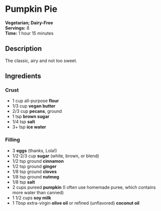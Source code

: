 # Pumpkin Pie

**Vegetarian; Dairy-Free**  
**Servings:** 8  
**Time:** 1 hour 15 minutes

## Description

The classic, airy and not too sweet.

## Ingredients

### Crust

- 1 cup all-purpose **flour**
- 1/3 cup **vegan butter**
- 2/3 cup **pecans**, ground
- 1 tsp **brown sugar**
- 1/4 tsp **salt**
- 3+ tsp **ice water**

### Filling

- 3 **eggs** (thanks, Lola!)
- 1/2-2/3 cup **sugar** (white, brown, or blend)
- 1/2 tsp ground **cinnamon**
- 1/2 tsp ground **ginger**
- 1/8 tsp ground **cloves**
- 1/8 tsp ground **nutmeg**
- 1/8 tsp **salt**
- 2 cups pureed **pumpkin** (I often use homemade puree, which contains more water than canned)
- 1 1/2 cups **soy milk**
- 1 Tbsp extra-virgin **olive oil** or refined (unflavored) **coconut oil**

## Instructions

### Crust

1. Grind the pecans finely using a spice or coffee grinder.
2. Combine the flour, salt, and sugar in the bowl of a food processor and pulse a few times to mix.
3. Add the butter and pecans and process until the mixture looks like cornmeal, with pebbles of butter somewhat smaller than peas (about 10 seconds).
4. Move the dough into a mixing bowl and sprinkle the ice water over it until you can make it into a ball with your hands. Do so.
5. Partially flatten the dough into a disk and freeze it for 10 minutes.
6. Dust a surface with flour and roll out the dough. The pecans will make it more prone to crumble, but the flavor is worth it. :)
7. Transfer the dough to a pie pan approximately 8-10 inches in diameter. Prettify the edges and prick it all over with a fork.

### Filling

1. Preheat the oven to 375 degrees.
2. Beat the eggs with the sugar, then add the spices and salt. Pour in the pumpkin, soy milk, and oil and mix well.
3. Pour the filling into the pie crust and place in the oven. Bake until the mixture is solid, but shakes like jell-o (usually 45 minutes to an hour).

## Variations

### Richer Crust

Add an egg yolk and another teaspoon of sugar to the crust.

### Prebake Crust

This is recommended by Bitman to add crispiness to the crust. However, beware burning your crusts if using this method.
1. Preheat the oven to 425 degrees.
2. Butter/oil one side of a sheet of tin foil and use this (butter-side down) to cover the raw crust. Weigh it down with something.
3. Bake the crust for 12 minutes.
4. Reduce the heat to 350 degrees, remove the foil, and bake for another 10 minutes. The crust should be a golden brown.
5. While you are baking the crust, heat the filling so that it is hot but not boiling, stirring occasionally.
6. Pour the mixture into the hot crust and bake, about 30-40 minutes.

### Shake up the Squash

Try using a different squash in place of pumpkin for the filling.

## References

How to Cook Everything by Mark Bittman (Flaky Pie Crust, 685; Pumpkin Pie, 694)